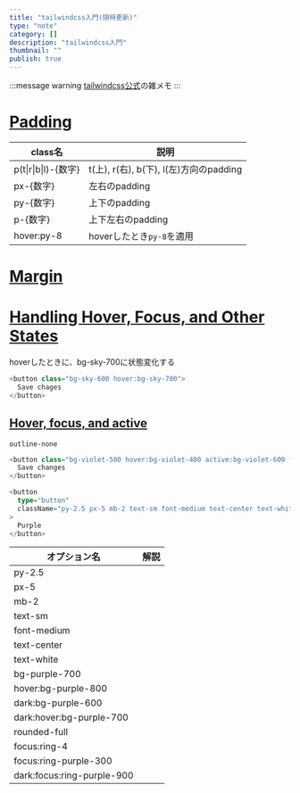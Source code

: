 ```yaml
---
title: "tailwindcss入門(随時更新)"
type: "note"
category: []
description: "tailwindcss入門"
thumbnail: ""
publish: true
---
```


:::message warning
[tailwindcss公式](https://tailwindcss.com/docs)の雑メモ
:::


# [Padding](https://tailwindcss.com/docs/padding)
|class名|説明|
|---|---|
|p(t\|r\|b\|l)-{数字}|t(上), r(右), b(下), l(左)方向のpadding
|px-{数字}|左右のpadding
|py-{数字}|上下のpadding
|p-{数字}|上下左右のpadding
|hover:py-8|hoverしたとき`py-8`を適用

# [Margin](https://tailwindcss.com/docs/padding)

# [Handling Hover, Focus, and Other States](https://tailwindcss.com/docs/hover-focus-and-other-states)

hoverしたときに、bg-sky-700に状態変化する
```ts
<button class="bg-sky-600 hover:bg-sky-700">
  Save chages
</button>
```

## [Hover, focus, and active](https://tailwindcss.com/docs/hover-focus-and-other-states#hover-focus-and-active)

`outline-none`

```ts
<button class="bg-violet-500 hover:bg-violet-400 active:bg-violet-600 focus:outline-none focus:ring focus:ring-violet-300 ...">
  Save changes
</button>
```


```ts
<button
  type="button"
  className="py-2.5 px-5 mb-2 text-sm font-medium text-center text-white bg-purple-700 hover:bg-purple-800 dark:bg-purple-600 dark:hover:bg-purple-700 rounded-full focus:ring-4 focus:ring-purple-300 dark:focus:ring-purple-900"
>
  Purple
</button>
```

|オプション名|解説|
|---|---|
|py-2.5|
|px-5|
|mb-2|
|text-sm|
|font-medium|
|text-center|
|text-white|
|bg-purple-700|
|hover:bg-purple-800|
|dark:bg-purple-600|
|dark:hover:bg-purple-700|
|rounded-full|
|focus:ring-4|
|focus:ring-purple-300|
|dark:focus:ring-purple-900|


